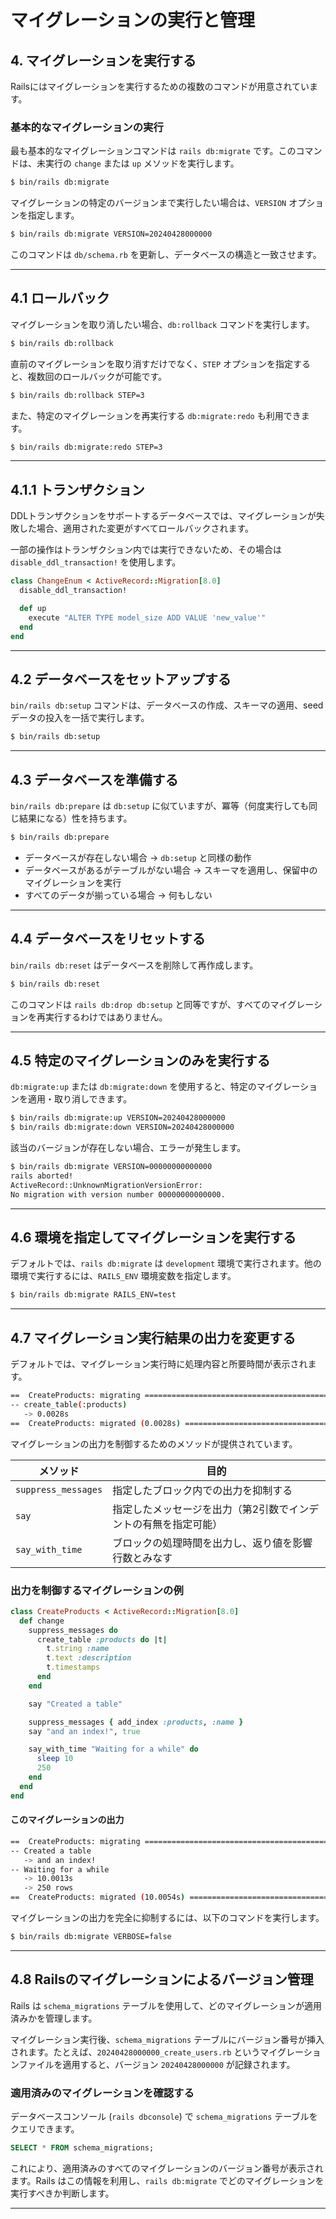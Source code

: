 # **マイグレーションの実行と管理**

## **4. マイグレーションを実行する**
Railsにはマイグレーションを実行するための複数のコマンドが用意されています。

### **基本的なマイグレーションの実行**
最も基本的なマイグレーションコマンドは `rails db:migrate` です。このコマンドは、未実行の `change` または `up` メソッドを実行します。

```sh
$ bin/rails db:migrate
```

マイグレーションの特定のバージョンまで実行したい場合は、`VERSION` オプションを指定します。

```sh
$ bin/rails db:migrate VERSION=20240428000000
```

このコマンドは `db/schema.rb` を更新し、データベースの構造と一致させます。

---

## **4.1 ロールバック**
マイグレーションを取り消したい場合、`db:rollback` コマンドを実行します。

```sh
$ bin/rails db:rollback
```

直前のマイグレーションを取り消すだけでなく、`STEP` オプションを指定すると、複数回のロールバックが可能です。

```sh
$ bin/rails db:rollback STEP=3
```

また、特定のマイグレーションを再実行する `db:migrate:redo` も利用できます。

```sh
$ bin/rails db:migrate:redo STEP=3
```

---

## **4.1.1 トランザクション**
DDLトランザクションをサポートするデータベースでは、マイグレーションが失敗した場合、適用された変更がすべてロールバックされます。

一部の操作はトランザクション内では実行できないため、その場合は `disable_ddl_transaction!` を使用します。

```ruby
class ChangeEnum < ActiveRecord::Migration[8.0]
  disable_ddl_transaction!

  def up
    execute "ALTER TYPE model_size ADD VALUE 'new_value'"
  end
end
```

---

## **4.2 データベースをセットアップする**
`bin/rails db:setup` コマンドは、データベースの作成、スキーマの適用、seedデータの投入を一括で実行します。

```sh
$ bin/rails db:setup
```

---

## **4.3 データベースを準備する**
`bin/rails db:prepare` は `db:setup` に似ていますが、冪等（何度実行しても同じ結果になる）性を持ちます。

```sh
$ bin/rails db:prepare
```

- データベースが存在しない場合 → `db:setup` と同様の動作
- データベースがあるがテーブルがない場合 → スキーマを適用し、保留中のマイグレーションを実行
- すべてのデータが揃っている場合 → 何もしない

---

## **4.4 データベースをリセットする**
`bin/rails db:reset` はデータベースを削除して再作成します。

```sh
$ bin/rails db:reset
```

このコマンドは `rails db:drop db:setup` と同等ですが、すべてのマイグレーションを再実行するわけではありません。

---

## **4.5 特定のマイグレーションのみを実行する**
`db:migrate:up` または `db:migrate:down` を使用すると、特定のマイグレーションを適用・取り消しできます。

```sh
$ bin/rails db:migrate:up VERSION=20240428000000
$ bin/rails db:migrate:down VERSION=20240428000000
```

該当のバージョンが存在しない場合、エラーが発生します。

```sh
$ bin/rails db:migrate VERSION=00000000000000
rails aborted!
ActiveRecord::UnknownMigrationVersionError:
No migration with version number 00000000000000.
```

---

## **4.6 環境を指定してマイグレーションを実行する**
デフォルトでは、`rails db:migrate` は `development` 環境で実行されます。他の環境で実行するには、`RAILS_ENV` 環境変数を指定します。

```sh
$ bin/rails db:migrate RAILS_ENV=test
```

---

## **4.7 マイグレーション実行結果の出力を変更する**
デフォルトでは、マイグレーション実行時に処理内容と所要時間が表示されます。

```sh
==  CreateProducts: migrating =================================================
-- create_table(:products)
   -> 0.0028s
==  CreateProducts: migrated (0.0028s) ========================================
```

マイグレーションの出力を制御するためのメソッドが提供されています。

| メソッド             | 目的 |
|----------------------|--------------------------------------------------|
| `suppress_messages` | 指定したブロック内での出力を抑制する |
| `say` | 指定したメッセージを出力（第2引数でインデントの有無を指定可能） |
| `say_with_time` | ブロックの処理時間を出力し、返り値を影響行数とみなす |

### **出力を制御するマイグレーションの例**

```ruby
class CreateProducts < ActiveRecord::Migration[8.0]
  def change
    suppress_messages do
      create_table :products do |t|
        t.string :name
        t.text :description
        t.timestamps
      end
    end

    say "Created a table"

    suppress_messages { add_index :products, :name }
    say "and an index!", true

    say_with_time "Waiting for a while" do
      sleep 10
      250
    end
  end
end
```

#### **このマイグレーションの出力**
```sh
==  CreateProducts: migrating =================================================
-- Created a table
   -> and an index!
-- Waiting for a while
   -> 10.0013s
   -> 250 rows
==  CreateProducts: migrated (10.0054s) =======================================
```

マイグレーションの出力を完全に抑制するには、以下のコマンドを実行します。

```sh
$ bin/rails db:migrate VERBOSE=false
```

---

## **4.8 Railsのマイグレーションによるバージョン管理**
Rails は `schema_migrations` テーブルを使用して、どのマイグレーションが適用済みかを管理します。

マイグレーション実行後、`schema_migrations` テーブルにバージョン番号が挿入されます。たとえば、`20240428000000_create_users.rb` というマイグレーションファイルを適用すると、バージョン `20240428000000` が記録されます。

### **適用済みのマイグレーションを確認する**
データベースコンソール (`rails dbconsole`) で `schema_migrations` テーブルをクエリできます。

```sql
SELECT * FROM schema_migrations;
```

これにより、適用済みのすべてのマイグレーションのバージョン番号が表示されます。Rails はこの情報を利用し、`rails db:migrate` でどのマイグレーションを実行すべきか判断します。

---
